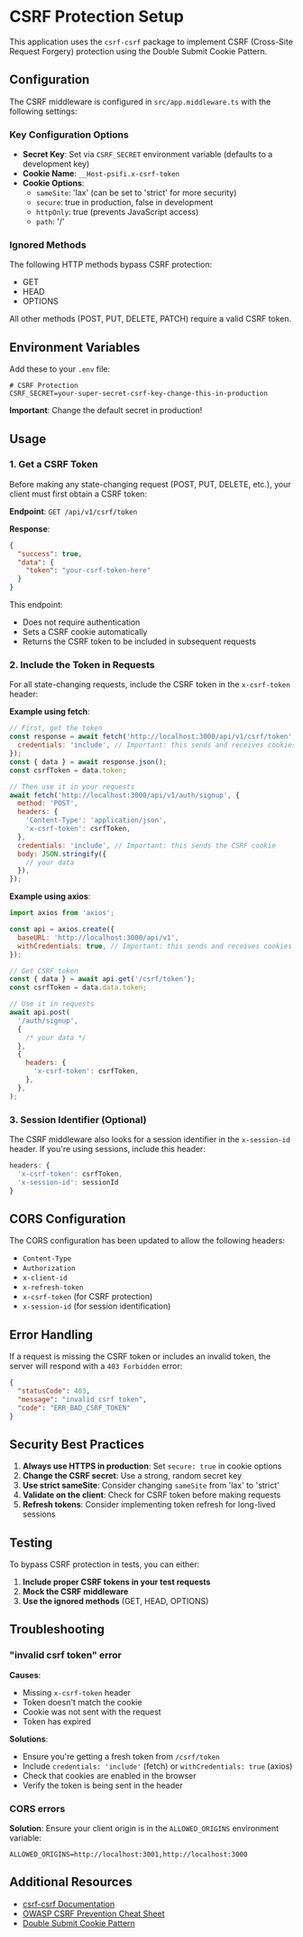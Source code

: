 # CSRF Protection Setup

This application uses the `csrf-csrf` package to implement CSRF (Cross-Site Request Forgery) protection using the Double Submit Cookie Pattern.

## Configuration

The CSRF middleware is configured in `src/app.middleware.ts` with the following settings:

### Key Configuration Options

- **Secret Key**: Set via `CSRF_SECRET` environment variable (defaults to a development key)
- **Cookie Name**: `__Host-psifi.x-csrf-token`
- **Cookie Options**:
  - `sameSite`: 'lax' (can be set to 'strict' for more security)
  - `secure`: true in production, false in development
  - `httpOnly`: true (prevents JavaScript access)
  - `path`: '/'

### Ignored Methods

The following HTTP methods bypass CSRF protection:

- GET
- HEAD
- OPTIONS

All other methods (POST, PUT, DELETE, PATCH) require a valid CSRF token.

## Environment Variables

Add these to your `.env` file:

```env
# CSRF Protection
CSRF_SECRET=your-super-secret-csrf-key-change-this-in-production
```

**Important**: Change the default secret in production!

## Usage

### 1. Get a CSRF Token

Before making any state-changing request (POST, PUT, DELETE, etc.), your client must first obtain a CSRF token:

**Endpoint**: `GET /api/v1/csrf/token`

**Response**:

```json
{
  "success": true,
  "data": {
    "token": "your-csrf-token-here"
  }
}
```

This endpoint:

- Does not require authentication
- Sets a CSRF cookie automatically
- Returns the CSRF token to be included in subsequent requests

### 2. Include the Token in Requests

For all state-changing requests, include the CSRF token in the `x-csrf-token` header:

**Example using fetch**:

```javascript
// First, get the token
const response = await fetch('http://localhost:3000/api/v1/csrf/token', {
  credentials: 'include', // Important: this sends and receives cookies
});
const { data } = await response.json();
const csrfToken = data.token;

// Then use it in your requests
await fetch('http://localhost:3000/api/v1/auth/signup', {
  method: 'POST',
  headers: {
    'Content-Type': 'application/json',
    'x-csrf-token': csrfToken,
  },
  credentials: 'include', // Important: this sends the CSRF cookie
  body: JSON.stringify({
    // your data
  }),
});
```

**Example using axios**:

```javascript
import axios from 'axios';

const api = axios.create({
  baseURL: 'http://localhost:3000/api/v1',
  withCredentials: true, // Important: this sends and receives cookies
});

// Get CSRF token
const { data } = await api.get('/csrf/token');
const csrfToken = data.data.token;

// Use it in requests
await api.post(
  '/auth/signup',
  {
    /* your data */
  },
  {
    headers: {
      'x-csrf-token': csrfToken,
    },
  },
);
```

### 3. Session Identifier (Optional)

The CSRF middleware also looks for a session identifier in the `x-session-id` header. If you're using sessions, include this header:

```javascript
headers: {
  'x-csrf-token': csrfToken,
  'x-session-id': sessionId
}
```

## CORS Configuration

The CORS configuration has been updated to allow the following headers:

- `Content-Type`
- `Authorization`
- `x-client-id`
- `x-refresh-token`
- `x-csrf-token` (for CSRF protection)
- `x-session-id` (for session identification)

## Error Handling

If a request is missing the CSRF token or includes an invalid token, the server will respond with a `403 Forbidden` error:

```json
{
  "statusCode": 403,
  "message": "invalid csrf token",
  "code": "ERR_BAD_CSRF_TOKEN"
}
```

## Security Best Practices

1. **Always use HTTPS in production**: Set `secure: true` in cookie options
2. **Change the CSRF secret**: Use a strong, random secret key
3. **Use strict sameSite**: Consider changing `sameSite` from 'lax' to 'strict'
4. **Validate on the client**: Check for CSRF token before making requests
5. **Refresh tokens**: Consider implementing token refresh for long-lived sessions

## Testing

To bypass CSRF protection in tests, you can either:

1. **Include proper CSRF tokens in your test requests**
2. **Mock the CSRF middleware**
3. **Use the ignored methods** (GET, HEAD, OPTIONS)

## Troubleshooting

### "invalid csrf token" error

**Causes**:

- Missing `x-csrf-token` header
- Token doesn't match the cookie
- Cookie was not sent with the request
- Token has expired

**Solutions**:

- Ensure you're getting a fresh token from `/csrf/token`
- Include `credentials: 'include'` (fetch) or `withCredentials: true` (axios)
- Check that cookies are enabled in the browser
- Verify the token is being sent in the header

### CORS errors

**Solution**: Ensure your client origin is in the `ALLOWED_ORIGINS` environment variable:

```env
ALLOWED_ORIGINS=http://localhost:3001,http://localhost:3000
```

## Additional Resources

- [csrf-csrf Documentation](https://github.com/Psifi-Solutions/csrf-csrf)
- [OWASP CSRF Prevention Cheat Sheet](https://cheatsheetseries.owasp.org/cheatsheets/Cross-Site_Request_Forgery_Prevention_Cheat_Sheet.html)
- [Double Submit Cookie Pattern](https://cheatsheetseries.owasp.org/cheatsheets/Cross-Site_Request_Forgery_Prevention_Cheat_Sheet.html#double-submit-cookie)
